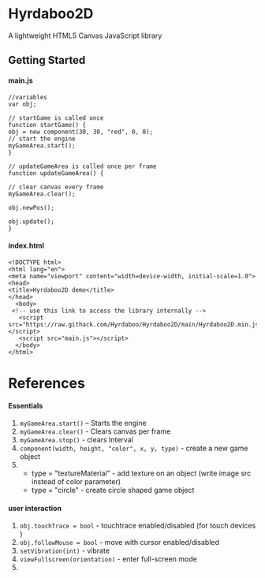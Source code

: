 # Hyrdaboo2D
A lightweight HTML5 Canvas JavaScript library

## Getting Started

#### main.js
```
//variables
var obj;

// startGame is called once
function startGame() {
obj = new component(30, 30, "red", 0, 0);
// start the engine
myGameArea.start();
} 

// updateGameArea is called once per frame
function updateGameArea() {

// clear canvas every frame
myGameArea.clear();

obj.newPos();

obj.update();
} 
```
#### index.html
```
<!DOCTYPE html>
<html lang="en">
<meta name="viewport" content="width=device-width, initial-scale=1.0">
<head>
<title>Hyrdaboo2D demo</title>
</head>
  <body>
 <!-- use this link to access the library internally -->
   <script src="https://raw.githack.com/Hyrdaboo/Hyrdaboo2D/main/Hyrdaboo2D.min.js"></script>
   <script src="main.js"></script>
  </body>
</html>

```

# References

#### Essentials

1. ```myGameArea.start()``` – Starts the engine
1. ```myGameArea.clear()``` - Clears canvas per frame
1. ```myGameArea.stop()``` - clears Interval
1. ```component(width, height, "color", x, y, type)``` - create a new game object
1. * type = "textureMaterial" - add texture on an object (write image src instead of color parameter) 
   * type = "circle" - create circle shaped game object

#### user interaction

1. ```obj.touchTrace = bool``` - touchtrace enabled/disabled (for touch devices ) 
1. ```obj.followMouse = bool``` - move with cursor enabled/disabled
1. ```setVibration(int)``` - vibrate
1. ```viewFullscreen(orientation)``` - enter full-screen mode
1.



